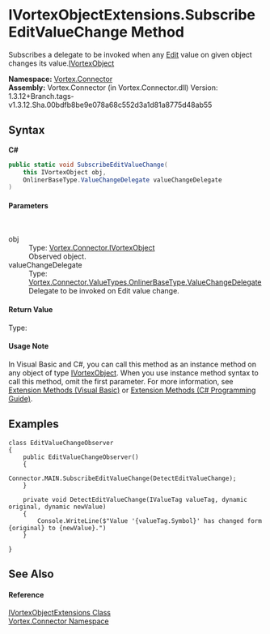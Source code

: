 # IVortexObjectExtensions.SubscribeEditValueChange Method 
 

Subscribes a delegate to be invoked when any <a href="P_Vortex_Connector_ValueTypes_OnlinerBaseType_1_Edit.md">Edit</a> value on given object changes its value.<a href="T_Vortex_Connector_IVortexObject.md">IVortexObject</a>

**Namespace:**&nbsp;<a href="N_Vortex_Connector.md">Vortex.Connector</a><br />**Assembly:**&nbsp;Vortex.Connector (in Vortex.Connector.dll) Version: 1.3.12+Branch.tags-v1.3.12.Sha.00bdfb8be9e078a68c552d3a1d81a8775d48ab55

## Syntax

**C#**<br />
``` C#
public static void SubscribeEditValueChange(
	this IVortexObject obj,
	OnlinerBaseType.ValueChangeDelegate valueChangeDelegate
)
```


#### Parameters
&nbsp;<dl><dt>obj</dt><dd>Type: <a href="T_Vortex_Connector_IVortexObject.md">Vortex.Connector.IVortexObject</a><br />Observed object.</dd><dt>valueChangeDelegate</dt><dd>Type: <a href="T_Vortex_Connector_ValueTypes_OnlinerBaseType_ValueChangeDelegate.md">Vortex.Connector.ValueTypes.OnlinerBaseType.ValueChangeDelegate</a><br />Delegate to be invoked on Edit value change.</dd></dl>

#### Return Value
Type: <br />

#### Usage Note
In Visual Basic and C#, you can call this method as an instance method on any object of type <a href="T_Vortex_Connector_IVortexObject.md">IVortexObject</a>. When you use instance method syntax to call this method, omit the first parameter. For more information, see <a href="https://docs.microsoft.com/dotnet/visual-basic/programming-guide/language-features/procedures/extension-methods">Extension Methods (Visual Basic)</a> or <a href="https://docs.microsoft.com/dotnet/csharp/programming-guide/classes-and-structs/extension-methods">Extension Methods (C# Programming Guide)</a>.

## Examples

```
class EditValueChangeObserver
{
    public EditValueChangeObserver()
    {
        Connector.MAIN.SubscribeEditValueChange(DetectEditValueChange);                 
    }

    private void DetectEditValueChange(IValueTag valueTag, dynamic original, dynamic newValue)
    {
        Console.WriteLine($"Value '{valueTag.Symbol}' has changed form {original} to {newValue}.")
    }

}
```


## See Also


#### Reference
<a href="T_Vortex_Connector_IVortexObjectExtensions.md">IVortexObjectExtensions Class</a><br /><a href="N_Vortex_Connector.md">Vortex.Connector Namespace</a><br />